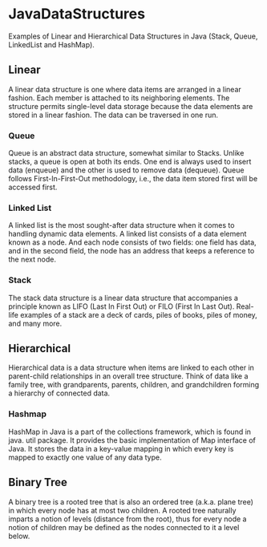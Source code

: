 # JavaDataStructures
Examples of Linear and Hierarchical Data Structures in Java (Stack, Queue, LinkedList and HashMap).

## Linear
A linear data structure is one where data items are arranged in a linear fashion. Each member is attached to its neighboring elements. The structure permits single-level data storage because the data elements are stored in a linear fashion. The data can be traversed in one run.

### Queue
Queue is an abstract data structure, somewhat similar to Stacks. Unlike stacks, a queue is open at both its ends. One end is always used to insert data (enqueue) and the other is used to remove data (dequeue). Queue follows First-In-First-Out methodology, i.e., the data item stored first will be accessed first.

### Linked List
A linked list is the most sought-after data structure when it comes to handling dynamic data elements. A linked list consists of a data element known as a node. And each node consists of two fields: one field has data, and in the second field, the node has an address that keeps a reference to the next node.

### Stack
The stack data structure is a linear data structure that accompanies a principle known as LIFO (Last In First Out) or FILO (First In Last Out). Real-life examples of a stack are a deck of cards, piles of books, piles of money, and many more.

## Hierarchical
Hierarchical data is a data structure when items are linked to each other in parent-child relationships in an overall tree structure. Think of data like a family tree, with grandparents, parents, children, and grandchildren forming a hierarchy of connected data.

### Hashmap
HashMap in Java is a part of the collections framework, which is found in java. util package. It provides the basic implementation of Map interface of Java. It stores the data in a key-value mapping in which every key is mapped to exactly one value of any data type.

## Binary Tree
A binary tree is a rooted tree that is also an ordered tree (a.k.a. plane tree) in which every node has at most two children. A rooted tree naturally imparts a notion of levels (distance from the root), thus for every node a notion of children may be defined as the nodes connected to it a level below.
